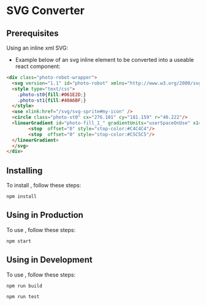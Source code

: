 # SVG Converter

## Prerequisites

Using an inline xml SVG:

* Example below of an svg inline element to be converted into a useable react component:

```html
<div class="photo-robot-wrapper">
  <svg version="1.1" id="photo-robot" xmlns="http://www.w3.org/2000/svg" xmlns:xlink="http://www.w3.org/1999/xlink" x="0px" y="0px" viewBox="0 0 661.869 785.377" xml:space="preserve">
  <style type="text/css">
    .photo-st0{fill:#061E2D;}
    .photo-st1{fill:#40A6BF;}
  </style>
  <use xlink:href="/svg/svg-sprite#my-icon" />
  <circle class="photo-st0" cx="276.101" cy="181.159" r="40.222"/>
  <linearGradient id="photo-fill_1_" gradientUnits="userSpaceOnUse" x1="253.2721" y1="199.6016" x2="306.5327" y2="199.6016">
		<stop  offset="0" style="stop-color:#C4C4C4"/>
		<stop  offset="0" style="stop-color:#C5C5C5"/>
  </linearGradient>
  </svg>
</div>
```

## Installing <svg-to-react-converter>

To install <svg-converter>, follow these steps:

```
npm install
```

## Using in Production <svg-converter>

To use <svg-converter>, follow these steps:

```
npm start
```


## Using in Development<Streambed Upload>

To use <svg-converter>, follow these steps:

```
npm run build
```
```
npm run test
```
